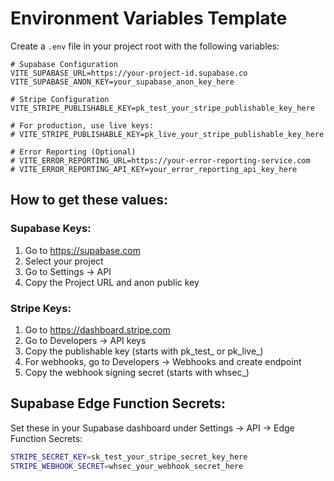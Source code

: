 # Environment Variables Template

Create a `.env` file in your project root with the following variables:

```env
# Supabase Configuration
VITE_SUPABASE_URL=https://your-project-id.supabase.co
VITE_SUPABASE_ANON_KEY=your_supabase_anon_key_here

# Stripe Configuration
VITE_STRIPE_PUBLISHABLE_KEY=pk_test_your_stripe_publishable_key_here

# For production, use live keys:
# VITE_STRIPE_PUBLISHABLE_KEY=pk_live_your_stripe_publishable_key_here

# Error Reporting (Optional)
# VITE_ERROR_REPORTING_URL=https://your-error-reporting-service.com
# VITE_ERROR_REPORTING_API_KEY=your_error_reporting_api_key_here
```

## How to get these values:

### Supabase Keys:
1. Go to https://supabase.com
2. Select your project
3. Go to Settings → API
4. Copy the Project URL and anon public key

### Stripe Keys:
1. Go to https://dashboard.stripe.com
2. Go to Developers → API keys
3. Copy the publishable key (starts with pk_test_ or pk_live_)
4. For webhooks, go to Developers → Webhooks and create endpoint
5. Copy the webhook signing secret (starts with whsec_)

## Supabase Edge Function Secrets:

Set these in your Supabase dashboard under Settings → API → Edge Function Secrets:

```bash
STRIPE_SECRET_KEY=sk_test_your_stripe_secret_key_here
STRIPE_WEBHOOK_SECRET=whsec_your_webhook_secret_here
``` 